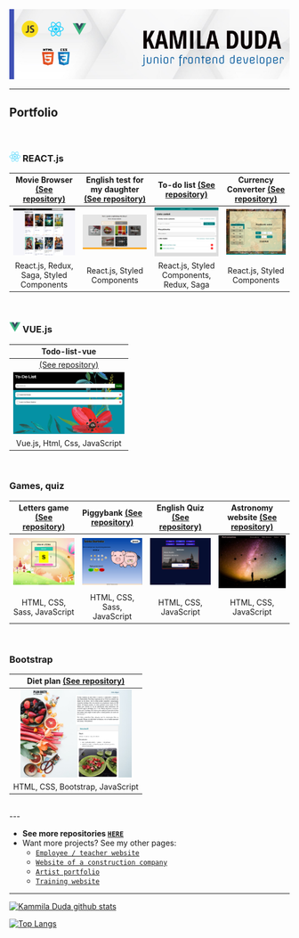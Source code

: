<img src="https://github.com/kamila-duda/kamila-duda/blob/master/kduda.png?raw=true" alt="banner that says Kamila Duda">

---

## Portfolio

<br>

### <img width="20" src="https://raw.githubusercontent.com/kamila-duda/kamila-duda/08f459b4f27291b9bb83ac356d28bbecadac101d/ikony/react.svg"> REACT.js


| Movie Browser <a href="https://github.com/kamila-duda/movies-browser" target="_blank">(See repository)</a>      | English test for my daughter <a href="https://github.com/kamila-duda/angielski" target="_blank">(See repository)</a> | To-do list <a href="https://github.com/kamila-duda/movies-browser" target="_blank">(See repository)</a>     | Currency Converter <a href="https://github.com/kamila-duda/currency-converter-react/" target="_blank">(See repository)</a>     |
| :---:        |    :----:   |          :---: |:---: |
| <a href="https://kamila-duda.github.io/movies-browser/" target="_blank"><img width="200px" src="https://github.com/kamila-duda/kamila-duda/blob/master/movies.PNG?raw=true"></a>      | <a href="https://kamila-duda.github.io/angielski/#/" target="_blank"><img width="200" src="https://github.com/kamila-duda/kamila-duda/blob/master/angArianka.PNG?raw=true"></a>      | <a href="https://kamila-duda.github.io/todo-list-react-redux/" target="_blank"><img width="200" src="https://github.com/kamila-duda/kamila-duda/blob/master/todo.PNG?raw=true"></a>  |<a href="https://kamila-duda.github.io/currency-converter-react/" target="_blank"><img width="200" src="https://github.com/kamila-duda/kamila-duda/blob/master/cantor.PNG?raw=true"></a> |
| React.js, Redux, Saga, Styled Components   | React.js, Styled Components        | React.js, Styled Components, Redux, Saga      | React.js, Styled Components   | 

<br>

### <img src="https://github.com/kamila-duda/kamila-duda/blob/master/ikony/vue.png?raw=true" width="20px"> VUE.js

| Todo-list-vue | 
| :---: |
| <a href="https://github.com/kamila-duda/todo-list-vue" target="_blank">(See repository)</a><br>
<a href="https://kamila-duda.github.io/todo-list-vue/" target="_blank"><img width="200" src="https://github.com/kamila-duda/todo-list-vue/blob/main/src/assets/screen.PNG?raw=true"></a> |
| Vue.js, Html, Css, JavaScript |

<br>

### Games, quiz 
| Letters game <a href="https://github.com/kamila-duda/letters_game" target="_blank">(See repository)</a> | Piggybank <a href="https://github.com/kamila-duda/coins" target="_blank">(See repository)</a> | English Quiz <a href="https://github.com/kamila-duda/angielski_quiz" target="_blank">(See repository)</a> | Astronomy website <a href="https://github.com/kamila-duda/astronomia" target="_blank">(See repository)</a> |
| :---: | :---: | :---: | :---: |
| <a href="https://kamila-duda.github.io/letters_game/" target="_blank"><img width="200" src="https://github.com/kamila-duda/kamila-duda/blob/master/letterts.PNG?raw=true"></a> | <a href="https://kamila-duda.github.io/coins/" target="_blank"><img width="200" src="https://github.com/kamila-duda/kamila-duda/blob/master/money.PNG?raw=true"></a> | <a href="https://kamila-duda.github.io/angielski_quiz/" target="_blank"><img width="200" src="https://github.com/kamila-duda/kamila-duda/blob/master/ang.PNG?raw=true"></a> | <a href="https://kamila-duda.github.io/astronomia/" target="_blank"><img width="200" src="https://github.com/kamila-duda/kamila-duda/blob/master/astronomy.PNG?raw=true"></a> |
| HTML, CSS, Sass, JavaScript | HTML, CSS, Sass, JavaScript | HTML, CSS, JavaScript | HTML, CSS, JavaScript |

<br>

### Bootstrap
| Diet plan <a href="https://github.com/kamila-duda/dieta" target="_blank">(See repository)</a> |
| :---: |
| <a href="https://kamila-duda.github.io/dieta/" target="_blank"><img width="200" src="https://github.com/kamila-duda/kamila-duda/blob/master/diet.PNG?raw=true"></a> |
| HTML, CSS, Bootstrap, JavaScript |

<br>
---

- **See more repositories <a href="https://github.com/kamila-duda?tab=repositories" target="_blank">`HERE`</a>**
- Want more projects? See my other pages:
  - <a href="http://www.iisi.pcz.pl/~pduda/index.php" target="_blank">`Employee / teacher website`</a>
  - <a href="http://budowlana.atwebpages.com/" target="_blank">`Website of a construction company`</a>
  - <a href="http://mariusznawrot.myartsonline.com/" target="_blank">`Artist portfolio`</a>
  - <a href="https://codepen.io/Kamila_Duda/full/XWmXOoa" target="_blank">`Training website`</a>

---

[![Kammila Duda github stats](https://github-readme-stats.vercel.app/api?username=kamila-duda&show_icons=true&theme=radical)](https://github.com/kamila-duda/github-readme-stats)

[![Top Langs](https://github-readme-stats.vercel.app/api/top-langs/?username=kamila-duda&langs_count=8)](https://github.com/kamila-duda/github-readme-stats)
